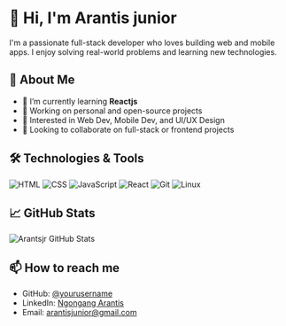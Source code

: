 # 👋 Hi, I'm Arantis junior

I'm a passionate full-stack developer who loves building web and mobile apps. I enjoy solving real-world problems and learning new technologies.

## 🚀 About Me

- 🌱 I’m currently learning **Reactjs** 
- 💼 Working on personal and open-source projects
- 🧠 Interested in Web Dev, Mobile Dev, and UI/UX Design
- 🤝 Looking to collaborate on full-stack or frontend projects

## 🛠️ Technologies & Tools

![HTML](https://img.shields.io/badge/-HTML5-E34F26?logo=html5&logoColor=white&style=flat)
![CSS](https://img.shields.io/badge/-CSS3-1572B6?logo=css3&logoColor=white&style=flat)
![JavaScript](https://img.shields.io/badge/-JavaScript-F7DF1E?logo=javascript&logoColor=black&style=flat)
![React](https://img.shields.io/badge/-React-61DAFB?logo=react&logoColor=black&style=flat)
![Git](https://img.shields.io/badge/-Git-F05032?logo=git&logoColor=white&style=flat)
![Linux](https://img.shields.io/badge/-Linux-FCC624?logo=linux&logoColor=black&style=flat)

## 📈 GitHub Stats

![Arantsjr GitHub Stats](https://github-readme-stats.vercel.app/api?Arantisjr=your-github-Arantisjr&show_icons=true&theme=radical)

## 📫 How to reach me

- GitHub: [@yourusername](https://github.com/Arantisjr)
- LinkedIn: [Ngongang Arantis](https://www.linkedin.com/in/arantis)
- Email: arantisjunior@gmail.com

